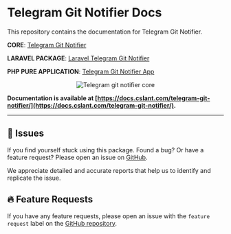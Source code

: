 # Telegram Git Notifier Docs

This repository contains the documentation for Telegram Git Notifier.

**CORE**: [Telegram Git Notifier](https://github.com/cslant/telegram-git-notifier.git)

**LARAVEL PACKAGE**: [Laravel Telegram Git Notifier](https://github.com/cslant/laravel-telegram-git-notifier.git)

**PHP PURE APPLICATION**: [Telegram Git Notifier App](https://github.com/cslant/telegram-git-notifier-app.git)

<p align="center">
  <img alt="Telegram git notifier core" src="https://github.com/cslant/telegram-git-notifier/assets/35853002/d731d731-3c32-40a7-80d2-b079d7f1de6c" />
</p>

**Documentation is available at [https://docs.cslant.com/telegram-git-notifier/](https://docs.cslant.com/telegram-git-notifier/).**

---

## 📢 Issues

If you find yourself stuck using this package. Found a bug? Or have a feature request? Please open an issue on [GitHub](https://github.com/cslant/laravel-telegram-git-notifier/issues).

We appreciate detailed and accurate reports that help us to identify and replicate the issue.

## 🔥 Feature Requests

If you have any feature requests, please open an issue with the `feature request` label on the [GitHub repository](https://github.com/cslant/laravel-telegram-git-notifier/issues/new?assignees=&labels=&projects=&template=feature_request.md&title=).

